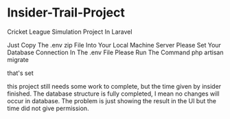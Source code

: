# Insider-Trail-Project
Cricket League Simulation Project In Laravel

Just Copy The .env zip  File Into Your Local Machine Server
Please Set Your Database Connection In The .env File
Please Run The Command
php artisan migrate

that's set

this project still needs some work to complete, but the time given by insider finished. The database structure is fully completed, I mean no changes will occur in database. The problem is just showing the result in the UI but the time did not give permission.
